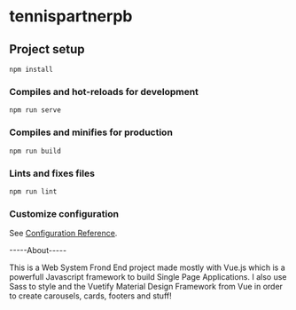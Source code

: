 # tennispartnerpb

## Project setup
```
npm install
```

### Compiles and hot-reloads for development
```
npm run serve
```

### Compiles and minifies for production
```
npm run build
```

### Lints and fixes files
```
npm run lint
```

### Customize configuration
See [Configuration Reference](https://cli.vuejs.org/config/).


-----About-----

This is a Web System Frond End project made mostly with Vue.js which is a powerfull Javascript framework to build Single Page Applications.
I also use Sass to style and the Vuetify Material Design Framework from Vue in order to create carousels, cards, footers and stuff!
